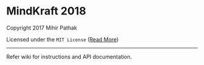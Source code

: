 # MindKraft 2018

Copyright 2017 Mihir Pathak

Licensed under the `MIT License` ([Read More](https://opensource.org/licenses/MIT))

****

Refer wiki for instructions and API documentation.
